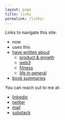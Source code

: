 ```yaml
---
layout: page
title: links
permalink: /links/
---
```


Links to navigate this site:

- now
- uses this
- [have written about](/writings)
  - [product & growth](/writings/p&g)
  - [web3](/writings/web3)
  - [fitness](/writings/fitness)
  - [life in general](/writings/life)
- [book summaries](/books/)


You can reach out to me at:
- [linkedin](https://www.linkedin.com/in/akshaychugh2603/)
- [twitter](https://twitter.com/akshay2603c)
- [mail](mailto:akshaychugh995@gmail.com)
- [substack](https://akshaychugh.substack.com/)
